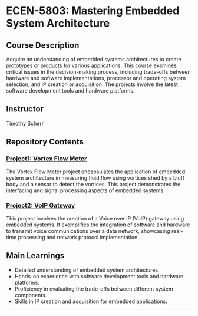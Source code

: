 # ECEN-5803: Mastering Embedded System Architecture

## Course Description
Acquire an understanding of embedded systems architectures to create prototypes or products for various applications. This course examines critical issues in the decision-making process, including trade-offs between hardware and software implementations, processor and operating system selection, and IP creation or acquisition. The projects involve the latest software development tools and hardware platforms.

## Instructor
Timothy Scherr

## Repository Contents

### [Project1: Vortex Flow Meter](Project1%20Vortex%20Flow%20Meter)
The Vortex Flow Meter project encapsulates the application of embedded system architecture in measuring fluid flow using vortices shed by a bluff body and a sensor to detect the vortices. This project demonstrates the interfacing and signal processing aspects of embedded systems.

### [Project2: VoIP Gateway](Project2%20VoIP%20Gateway)
This project involves the creation of a Voice over IP (VoIP) gateway using embedded systems. It exemplifies the integration of software and hardware to transmit voice communications over a data network, showcasing real-time processing and network protocol implementation.

## Main Learnings
- Detailed understanding of embedded system architectures.
- Hands-on experience with software development tools and hardware platforms.
- Proficiency in evaluating the trade-offs between different system components.
- Skills in IP creation and acquisition for embedded applications.

---

